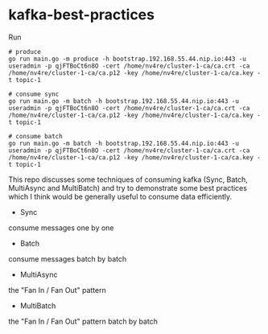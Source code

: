 # kafka-best-practices

Run
```shell script
# produce
go run main.go -m produce -h bootstrap.192.168.55.44.nip.io:443 -u useradmin -p qjFTBoCt6n8O -cert /home/nv4re/cluster-1-ca/ca.crt -ca /home/nv4re/cluster-1-ca/ca.p12 -key /home/nv4re/cluster-1-ca/ca.key -t topic-1

# consume sync
go run main.go -m batch -h bootstrap.192.168.55.44.nip.io:443 -u useradmin -p qjFTBoCt6n8O -cert /home/nv4re/cluster-1-ca/ca.crt -ca /home/nv4re/cluster-1-ca/ca.p12 -key /home/nv4re/cluster-1-ca/ca.key -t topic-1

# consume batch
go run main.go -m batch -h bootstrap.192.168.55.44.nip.io:443 -u useradmin -p qjFTBoCt6n8O -cert /home/nv4re/cluster-1-ca/ca.crt -ca /home/nv4re/cluster-1-ca/ca.p12 -key /home/nv4re/cluster-1-ca/ca.key -t topic-1
```

This repo discusses some techniques of consuming kafka (Sync, Batch, MultiAsync and MultiBatch) and try to demonstrate some best practices which I think would be generally useful to consume data efficiently.

* Sync

consume messages one by one

* Batch

consume messages batch by batch

* MultiAsync

the "Fan In / Fan Out" pattern

* MultiBatch

the "Fan In / Fan Out" pattern batch by batch 

